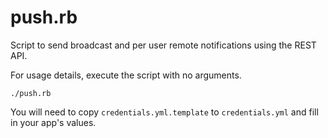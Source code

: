 push.rb
===========================

Script to send broadcast and per user remote notifications using the REST API.

For usage details, execute the script with no arguments.

    ./push.rb

You will need to copy `credentials.yml.template` to `credentials.yml` and fill in your app's values.